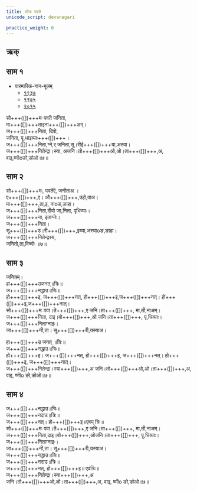 ```yaml
---
title: सोमः पवते  
unicode_script: devanagari  

practice_weight: 0
--- 
```


## ऋक्
<div class="js_include" url="../../Rk/somaH-pavate/"  newLevelForH1="3" includeTitle="false"> </div> 

## साम १
- पारम्परिक-गान-मूलम् 
  - [१९३७](https://archive.org/stream/sAmaveda-jaiminIya-paravastu-paramparA-docs/sAmaveda-paravastu-1937#page/n55/mode/1up)
  - [१९७५](https://archive.org/stream/sAmaveda-jaiminIya-paravastu-paramparA-docs/sAmaveda-paravastu-1975#page/n51/mode/2up)
  - [२०१५](https://archive.org/stream/sAmaveda-jaiminIya-paravastu-paramparA-docs/proxaNa-sAmAni#page/n3/mode/2up)
  

<div class="audioEmbed"  caption="रामानुजार्यः 1974 " src="https://archive
.org/download/jaiminIya-sAma-gAna-paravastu-tradition-rAmAnuja/somaH-pavate-1.mp3"></div>
<div class="audioEmbed"  caption="गोपालार्यः 2015  " src="https://archive
.org/download/jaiminIya-sAma-gAna-paravastu-tradition-gopAla-2015/somaH-pavate-1.mp3"></div>

सो+++([])+++मः पवतॆ जनिता,  
मा+++([])+++ताइना+++([])+++अम्।  
ज+++([])+++निता, दिवो,  
जनिता, पॄ,धाइव्याः+++([])+++।  
ज+++([])+++निता,ग्ने,र् जनिता,सू।रीई+++([])+++या,अस्या।  
ज+++([])+++नितेन्द्रा।स्या, अजनि।तो+++([])+++ओ,ओ।ता+++([])+++,अ, वाइ,ष्णॊoङो,ङोओ॥७॥

## साम २

<div class="audioEmbed"  caption="रामानुजार्यः 1974 " src="https://archive
.org/download/jaiminIya-sAma-gAna-paravastu-tradition-rAmAnuja/somaH-pavate-2.mp3"></div>
<div class="audioEmbed"  caption="गोपालार्यः 2015  " src="https://archive
.org/download/jaiminIya-sAma-gAna-paravastu-tradition-gopAla-2015/somaH-pavate-2.mp3"></div>

सो+++([])+++मः, पवतॆऎ, जनीताअ ।  
ए+++([])+++,ए। औ+++([])+++,उहो,वाअ।  
मा+++([])+++,ता,इ, नाoङ,ङाहा।  
ज+++([])+++निता,दीवो जा,निता, पृधिव्याः।  
ज+++([])+++ना, इताग्नॆः।  
ज+++([])+++निता।  
सू+++([])+++उ।री+++([])+++,इय्या,अस्याoङ,ङाहा।  
ज+++([])+++नितेन्द्रस्य,  
जनितो,ता,विष्णोः ॥७॥

## साम ३

<div class="audioEmbed"  caption="रामानुजार्यः 1974 " src="https://archive
.org/download/jaiminIya-sAma-gAna-paravastu-tradition-rAmAnuja/somaH-pavate-3.mp3"></div>
<div class="audioEmbed"  caption="गोपालार्यः 2015  " src="https://archive
.org/download/jaiminIya-sAma-gAna-paravastu-tradition-gopAla-2015/somaH-pavate-3.mp3"></div>

जनित्रम्।  
हा+++([])+++उजनत्॥त्रिः॥  
ज+++([])+++नद्धाउ॥त्रिः॥  
हो+++([])+++इ, ज+++([])+++नत्, हो+++([])+++इ,ज+++([])+++नत्। हो+++([])+++इ,ज+++([])+++नात्।  
सो+++([])+++मः पवा।ते+++([])+++,ए जनि।ता+++([])+++, मा,ती,नाअम्।  
ज+++([])+++निता, दाइ।वो+++([])+++,ओ जनि।ता+++([])+++, पृ,धिव्याः।  
ज+++([])+++निताग्नाइः।  
जा+++([])+++नी,ता। सू+++([])+++री,यस्याअ।

हा+++([])+++उ जनत् ॥त्रिः॥  
ज+++([])+++नद्धाउ॥त्रिः॥  
हो+++([])+++इ। ज+++([])+++नत्, हो+++([])+++इ, ज+++([])+++नत्। हो+++([])+++इ, ज+++([])+++नात्।  
ज+++([])+++नितेन्द्रा।स्या+++([])+++,अ जनि।तो+++([])+++ओ,ओ।ता+++([])+++,अ, वाइ, ष्णॊo ङो,ङोओ॥७॥

## साम ४

<div class="audioEmbed"  caption="रामानुजार्यः 1974 " src="https://archive
.org/download/jaiminIya-sAma-gAna-paravastu-tradition-rAmAnuja/somaH-pavate-4.mp3"></div>
<div class="audioEmbed"  caption="गोपालार्यः 2015  " src="https://archive
.org/download/jaiminIya-sAma-gAna-paravastu-tradition-gopAla-2015/somaH-pavate-4.mp3"></div>

ज+++([])+++नद्धाउ॥त्रिः॥  
ज+++([])+++नदाउ॥त्रिः॥  
ज+++([])+++नत्। हो+++([])+++इ॥एवम् त्रिः॥  
सो+++([])+++मः पवा।तॆ+++([])+++,ए जनि।ता+++([])+++, मा,ती,नाअम्।  
ज+++([])+++निता,दाइ।वो+++([])+++,ओजनि।ता+++([])+++, पॄ,धिव्याः।  
ज+++([])+++निताग्नाइः।  
जा+++([])+++नी,ता। सू+++([])+++री,यस्याअ।  
ज+++([])+++नद्धाउ॥त्रिः॥  
ज+++([])+++नदाउ॥त्रिः॥  
ज+++([])+++नत्, हो+++([])+++इ॥ एवंत्रिः॥  
ज+++([])+++नितेन्द्रा।स्या+++([])+++,अ  
जनि।तो+++([])+++ओ,ओ।ता+++([])+++,अ, वाइ, ष्णॊo ङो,ङोओ॥७॥
